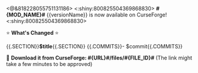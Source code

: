 <@&818228055751131186>
<:shiny:800825504369868830> __**#{MOD_NAME}#**__ {{versionName}} is now available on CurseForge! <:shiny:800825504369868830>

:star: **What's Changed** :star:

{{.SECTION}}**$title**{{.SECTION}}
{{.COMMITS}}- $commit{{.COMMITS}}

:link: **Download it from CurseForge: #{URL}#/files/#{FILE_ID}#**
(The link might take a few minutes to be approved)
